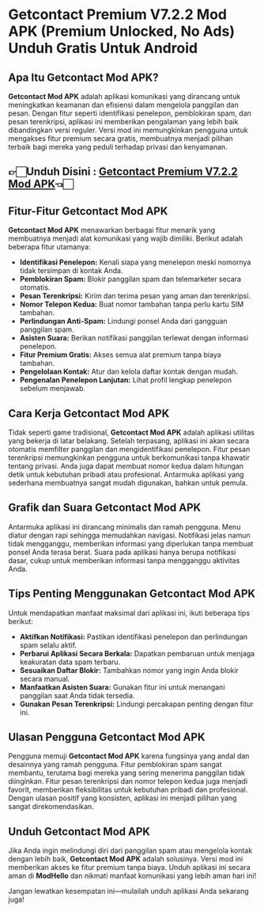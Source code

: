 # Getcontact Premium V7.2.2 Mod APK (Premium Unlocked, No Ads) Unduh Gratis Untuk Android

## Apa Itu Getcontact Mod APK?  
**Getcontact Mod APK** adalah aplikasi komunikasi yang dirancang untuk meningkatkan keamanan dan efisiensi dalam mengelola panggilan dan pesan. Dengan fitur seperti identifikasi penelepon, pemblokiran spam, dan pesan terenkripsi, aplikasi ini memberikan pengalaman yang lebih baik dibandingkan versi reguler. Versi mod ini memungkinkan pengguna untuk mengakses fitur premium secara gratis, membuatnya menjadi pilihan terbaik bagi mereka yang peduli terhadap privasi dan kenyamanan.


## 👉🏻Unduh Disini : [Getcontact Premium V7.2.2 Mod APK](https://modhello.com/getcontact-premium/)👈🏻

## Fitur-Fitur Getcontact Mod APK  
**Getcontact Mod APK** menawarkan berbagai fitur menarik yang membuatnya menjadi alat komunikasi yang wajib dimiliki. Berikut adalah beberapa fitur utamanya:  

- **Identifikasi Penelepon:** Kenali siapa yang menelepon meski nomornya tidak tersimpan di kontak Anda.  
- **Pemblokiran Spam:** Blokir panggilan spam dan telemarketer secara otomatis.  
- **Pesan Terenkripsi:** Kirim dan terima pesan yang aman dan terenkripsi.  
- **Nomor Telepon Kedua:** Buat nomor tambahan tanpa perlu kartu SIM tambahan.  
- **Perlindungan Anti-Spam:** Lindungi ponsel Anda dari gangguan panggilan spam.  
- **Asisten Suara:** Berikan notifikasi panggilan terlewat dengan informasi penelepon.  
- **Fitur Premium Gratis:** Akses semua alat premium tanpa biaya tambahan.  
- **Pengelolaan Kontak:** Atur dan kelola daftar kontak dengan mudah.  
- **Pengenalan Penelepon Lanjutan:** Lihat profil lengkap penelepon sebelum menjawab.  

## Cara Kerja Getcontact Mod APK  
Tidak seperti game tradisional, **Getcontact Mod APK** adalah aplikasi utilitas yang bekerja di latar belakang. Setelah terpasang, aplikasi ini akan secara otomatis memfilter panggilan dan mengidentifikasi penelepon. Fitur pesan terenkripsi memungkinkan pengguna untuk berkomunikasi tanpa khawatir tentang privasi. Anda juga dapat membuat nomor kedua dalam hitungan detik untuk kebutuhan pribadi atau profesional. Antarmuka aplikasi yang sederhana membuatnya sangat mudah digunakan, bahkan untuk pemula.  

## Grafik dan Suara Getcontact Mod APK  
Antarmuka aplikasi ini dirancang minimalis dan ramah pengguna. Menu diatur dengan rapi sehingga memudahkan navigasi. Notifikasi jelas namun tidak mengganggu, memberikan informasi yang diperlukan tanpa membuat ponsel Anda terasa berat. Suara pada aplikasi hanya berupa notifikasi dasar, cukup untuk memberikan informasi tanpa mengganggu aktivitas Anda.  

## Tips Penting Menggunakan Getcontact Mod APK  
Untuk mendapatkan manfaat maksimal dari aplikasi ini, ikuti beberapa tips berikut:  

- **Aktifkan Notifikasi:** Pastikan identifikasi penelepon dan perlindungan spam selalu aktif.  
- **Perbarui Aplikasi Secara Berkala:** Dapatkan pembaruan untuk menjaga keakuratan data spam terbaru.  
- **Sesuaikan Daftar Blokir:** Tambahkan nomor yang ingin Anda blokir secara manual.  
- **Manfaatkan Asisten Suara:** Gunakan fitur ini untuk menangani panggilan saat Anda tidak tersedia.  
- **Gunakan Pesan Terenkripsi:** Lindungi percakapan penting dengan fitur ini.  

## Ulasan Pengguna Getcontact Mod APK  
Pengguna memuji **Getcontact Mod APK** karena fungsinya yang andal dan desainnya yang ramah pengguna. Fitur pemblokiran spam sangat membantu, terutama bagi mereka yang sering menerima panggilan tidak diinginkan. Fitur pesan terenkripsi dan nomor telepon kedua juga menjadi favorit, memberikan fleksibilitas untuk kebutuhan pribadi dan profesional. Dengan ulasan positif yang konsisten, aplikasi ini menjadi pilihan yang sangat direkomendasikan.  

## Unduh Getcontact Mod APK  
Jika Anda ingin melindungi diri dari panggilan spam atau mengelola kontak dengan lebih baik, **Getcontact Mod APK** adalah solusinya. Versi mod ini memberikan akses ke fitur premium tanpa biaya. Unduh aplikasi ini secara aman di **ModHello** dan nikmati manfaat komunikasi yang lebih aman hari ini!  

Jangan lewatkan kesempatan ini—mulailah unduh aplikasi Anda sekarang juga!
